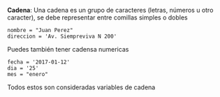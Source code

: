 **Cadena**: Una cadena es un grupo de caracteres \(letras, números u otro caracter\), se debe representar entre comillas simples o dobles

```
nombre = "Juan Perez" 
direccion = 'Av. Siempreviva N 200'
```

Puedes también tener cadensa numericas

```
fecha = '2017-01-12'
dia = '25'
mes = "enero"
```

Todos estos son consideradas variables de cadena

